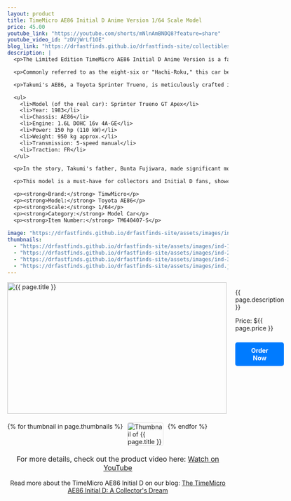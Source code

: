 ```yaml
---
layout: product
title: TimeMicro AE86 Initial D Anime Version 1/64 Scale Model
price: 45.00
youtube_link: "https://youtube.com/shorts/mNlnAmBNDQ8?feature=share"
youtube_video_id: "zDVjWrLf1OE"
blog_link: "https://drfastfinds.github.io/drfastfinds-site/collectibles/diecast/initial%20d/timemicro/ae86/2024/09/25/timemicro-ae86-initial-d.html"
description: |
  <p>The Limited Edition TimeMicro AE86 Initial D Anime Version is a fantastic model for fans of the legendary anime and car culture. This 1/64 scale model beautifully captures the essence of the iconic Toyota AE86, known for its role in Initial D and its reputation as a lightweight, agile performance vehicle.</p>

  <p>Commonly referred to as the eight-six or "Hachi-Roku," this car became an icon for a generation and continues to influence automotive enthusiasts. The GT Apex version, driven by Takumi Fujiwara in the anime, was praised for its perfect weight-to-power ratio, with a curb weight of around 950 kg and an output of 150 hp.</p>

  <p>Takumi's AE86, a Toyota Sprinter Trueno, is meticulously crafted in this scale model, reflecting the car's unique specifications from the series:</p>

  <ul>
    <li>Model (of the real car): Sprinter Trueno GT Apex</li>
    <li>Year: 1983</li>
    <li>Chassis: AE86</li>
    <li>Engine: 1.6L DOHC 16v 4A-GE</li>
    <li>Power: 150 hp (110 kW)</li>
    <li>Weight: 950 kg approx.</li>
    <li>Transmission: 5-speed manual</li>
    <li>Traction: FR</li>
  </ul>

  <p>In the story, Takumi's father, Bunta Fujiwara, made significant modifications to the car, including upgrading the engine to a Group A spec 4A-GE 20v with 240 hp at 11,000 rpm, making it a formidable competitor in the racing world.</p>

  <p>This model is a must-have for collectors and Initial D fans, showcasing the spirit of drifting and street racing that made the AE86 famous.</p>

  <p><strong>Brand:</strong> TimwMicro</p>
  <p><strong>Model:</strong> Toyota AE86</p>
  <p><strong>Scale:</strong> 1/64</p>
  <p><strong>Category:</strong> Model Car</p>
  <p><strong>Item Number:</strong> TM640407-S</p>
  
image: "https://drfastfinds.github.io/drfastfinds-site/assets/images/ind.jpg"
thumbnails:
  - "https://drfastfinds.github.io/drfastfinds-site/assets/images/ind-1.jpg"
  - "https://drfastfinds.github.io/drfastfinds-site/assets/images/ind-2.jpg"
  - "https://drfastfinds.github.io/drfastfinds-site/assets/images/ind-3.jpg"
  - "https://drfastfinds.github.io/drfastfinds-site/assets/images/ind.jpg"
---
```


<div class="product-detail">
    <div class="product-image-box">
        <img class="main-image" src="{{ page.image }}" alt="{{ page.title }}">
    </div>
    <div class="product-text">
        <p>{{ page.description }}</p>
        <p>Price: ${{ page.price }}</p>
        <a href="{{ site.baseurl }}/order" class="buy-now">Order Now</a>
    </div>
</div>

<div class="thumbnail-carousel">
    {% for thumbnail in page.thumbnails %}
    <img class="thumbnail" src="{{ thumbnail }}" alt="Thumbnail of {{ page.title }}">
    {% endfor %}
</div>

<div style="text-align: center;">
    <p class="youtube-link">For more details, check out the product video here: 
        <a href="{{ page.youtube_link }}" target="_blank">Watch on YouTube</a>
    </p>
    <p>Read more about the TimeMicro AE86 Initial D on our blog: 
        <a href="{{ site.baseurl }}/products/timemicro-ae86-initial-d">The TimeMicro AE86 Initial D: A Collector's Dream</a>
    </p>
</div>

<style>
.product-detail {
    display: flex;
    align-items: flex-start;
    gap: 20px;
    margin-bottom: 20px;
}

.product-image-box {
    flex-shrink: 0;
    width: 500px; 
    height: 300px; 
    overflow: hidden; 
}

.main-image {
    width: 100%; 
    height: 100%; 
    object-fit: contain; 
    display: block;
}

.product-text {
    max-width: 400px;
    flex-grow: 1;
}

.thumbnail-carousel {
    margin-top: 20px;
    display: flex;
    flex-wrap: wrap; 
    gap: 10px;
    justify-content: flex-start;
}

.thumbnail {
    max-width: 80px;
    cursor: pointer;
    border: 1px solid #ddd;
    border-radius: 4px;
}

.youtube-link {
    text-align: center;
    margin-top: 20px;
    font-size: 16px;
}

.buy-now {
    display: inline-block;
    padding: 10px 20px;
    margin-top: 10px;
    background-color: #007bff;
    color: #fff;
    text-decoration: none;
    border-radius: 5px;
    font-weight: bold;
    text-align: center;
}

.buy-now:hover {
    background-color: #0056b3;
}
</style>

<script>
document.addEventListener('DOMContentLoaded', function() {
    const mainImage = document.querySelector('.main-image');
    const thumbnails = document.querySelectorAll('.thumbnail');

    thumbnails.forEach(thumbnail => {
        thumbnail.addEventListener('click', function() {
            mainImage.src = this.src;
        });
    });
});
</script>
